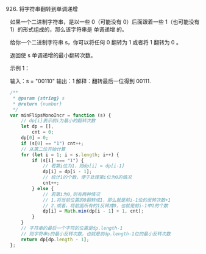 926. 将字符串翻转到单调递增

如果一个二进制字符串，是以一些 0（可能没有 0）后面跟着一些 1（也可能没有 1）的形式组成的，那么该字符串是 单调递增 的。

给你一个二进制字符串 s，你可以将任何 0 翻转为 1 或者将 1 翻转为 0 。

返回使 s 单调递增的最小翻转次数。

示例 1：

输入：s = "00110"
输出：1
解释：翻转最后一位得到 00111.

```js
/**
 * @param {string} s
 * @return {number}
 */
var minFlipsMonoIncr = function (s) {
    // dp[i]表示前i为最小的翻转次数
    let dp = [],
        cnt = 0;
    dp[0] = 0;
    if (s[0] == "1") cnt++;
    // 从第二位开始计算
    for (let i = 1; i < s.length; i++) {
        if (s[i] === "1") {
            // 若第i位为1，则dp[i] = dp[i-1]
            dp[i] = dp[i - 1];
            // 统计1的个数，便于处理第i位为0的情况
            cnt++;
        } else {
            // 若第i为0,则有两种情况
            // 1.将当前位置的0翻转成1，那么就是前i-1位的反转次数+1
            // 2.或者，将前面所有的1反转成0，也就是前i-1中1的个数
            dp[i] = Math.min(dp[i - 1] + 1, cnt);
        }
    }
    // 字符串的最后一个字符的位置是dp.length-1
    // 则字符串s的最小反转次数，也就是前dp.length-1位的最小反转次数
    return dp[dp.length - 1];
};
```
